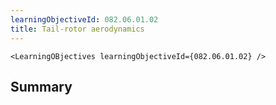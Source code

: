 ```yaml
---
learningObjectiveId: 082.06.01.02
title: Tail-rotor aerodynamics
---
```


```tsx eval
<LearningOBjectives learningObjectiveId={082.06.01.02} />
```

## Summary
